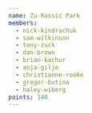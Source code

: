 ```yaml
---
name: Zu-Rassic Park
members:
  - nick-kindrachuk
  - sam-wilkinson
  - tony-zuck
  - dan-brown
  - brian-kachur
  - anja-gilje
  - christianne-rooke
  - gregor-butina
  - haley-wiberg
points: 140
---
```

